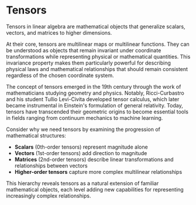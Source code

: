 # Tensors

Tensors in linear algebra are mathematical objects that generalize scalars, vectors, and matrices to higher dimensions.

At their core, tensors are multilinear maps or multilinear functions. They can be understood as objects that remain invariant under coordinate transformations while representing physical or mathematical quantities. This invariance property makes them particularly powerful for describing physical laws and mathematical relationships that should remain consistent regardless of the chosen coordinate system.

The concept of tensors emerged in the 19th century through the work of mathematicians studying geometry and physics. Notably, Ricci-Curbastro and his student Tullio Levi-Civita developed tensor calculus, which later became instrumental in Einstein's formulation of general relativity. Today, tensors have transcended their geometric origins to become essential tools in fields ranging from continuum mechanics to machine learning.

Consider why we need tensors by examining the progression of mathematical structures:

* **Scalars** (0th-order tensors) represent magnitude alone
* **Vectors** (1st-order tensors) add direction to magnitude
* **Matrices** (2nd-order tensors) describe linear transformations and relationships between vectors
* **Higher-order tensors** capture more complex multilinear relationships

This hierarchy reveals tensors as a natural extension of familiar mathematical objects, each level adding new capabilities for representing increasingly complex relationships.
